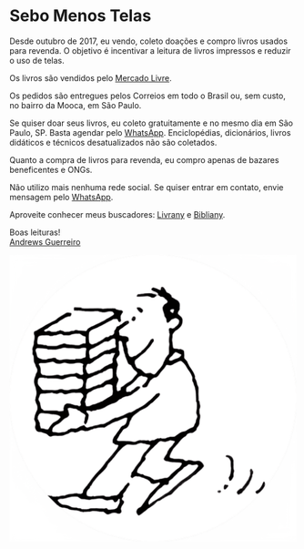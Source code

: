 # Sebo Menos Telas

Desde outubro de 2017, eu vendo, coleto doações e compro livros usados para revenda. O objetivo é incentivar a leitura de livros impressos e reduzir o uso de telas.

Os livros são vendidos pelo [Mercado Livre](https://lista.mercadolivre.com.br/_CustId_1175694276).

Os pedidos são entregues pelos Correios em todo o Brasil ou, sem custo, no bairro da Mooca, em São Paulo.

Se quiser doar seus livros, eu coleto gratuitamente e no mesmo dia em São Paulo, SP. Basta agendar pelo [WhatsApp](https://wa.me/5511981350566). Enciclopédias, dicionários, livros didáticos e técnicos desatualizados não são coletados.

Quanto a compra de livros para revenda, eu compro apenas de bazares beneficentes e ONGs.

Não utilizo mais nenhuma rede social. Se quiser entrar em contato, envie mensagem pelo [WhatsApp](https://wa.me/5511981350566).

Aproveite conhecer meus buscadores: [Livrany](https://andguerreiro.github.io/livrany/) e [Bibliany](https://andguerreiro.github.io/bibliany/).

Boas leituras!  
[Andrews Guerreiro](https://github.com/andguerreiro)

![Logo](logo.png)
